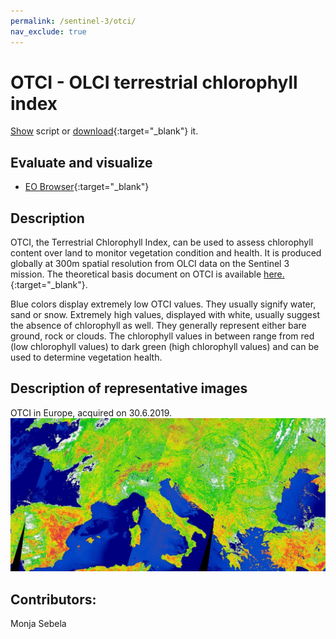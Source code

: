 ```yaml
---
permalink: /sentinel-3/otci/
nav_exclude: true
---
```


# OTCI - OLCI terrestrial chlorophyll index 
<a href="#" id='togglescript'>Show</a> script or [download](script.js){:target="_blank"} it.
<div id='script_view' style="display:none">
{% highlight javascript %}
{% include_relative script.js %}
{% endhighlight %}
</div>

## Evaluate and visualize
 - [EO Browser](https://apps.sentinel-hub.com/eo-browser/?lat=44.868&lng=11.415&zoom=7&time=2019-06-30&preset=2_OTCI&datasource=Sentinel-3%20OLCI){:target="_blank"}   

## Description
OTCI, the Terrestrial Chlorophyll Index, can be used to assess chlorophyll content over land to monitor vegetation condition and health. 
It is produced globally at 300m spatial resolution from OLCI data on the Sentinel 3 mission. 
The theoretical basis document on OTCI is available [here.](https://sentinel.esa.int/documents/247904/349589/OLCI_L2_ATBD_OLCI_Terrestrial_Chlorophyll_Index.pdf){:target="_blank"}. 

Blue colors display extremely low OTCI values. They usually signify water, sand or snow. 
Extremely high values, displayed with white, usually suggest the absence of chlorophyll as well. They generally represent either bare ground, rock or clouds. 
The chlorophyll values in between range from red (low chlorophyll values) to dark green (high chlorophyll values) and can be used to determine vegetation health. 

## Description of representative images

OTCI in Europe, acquired on 30.6.2019. 
![OTCI in Europe](fig/fig1.jpg)

## Contributors:
Monja Sebela 


